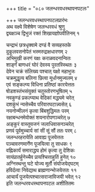 +++
title = "०८० जलन्धरवधस्थापनपटलः"

+++
जलन्धरवधस्थापनपटलप्रारंभः    
अथ वक्ष्ये विशेषेण जलन्धरवधं श्रुणु  
द्व्यक्षञ्च द्विभुजं रक्तं शिखायज्ञोपवीतिनम्  १  

चन्द्राभं छत्रधृक्वामे दण्डं वै सव्यहस्तके  
दुकूलवसनोपेतं भस्मरुद्राक्षधारणम्  २  
अभिमुखी करणं यक्षः कराळवदनान्वितः  
शार्ङ्गं बाणधरं घोरं देवस्य पुरतस्स्थितः  ३  
देवेन चक्रं संलिख्य पश्चात् यक्षो महाभुजः  
चक्रमुद्धृत्य बलिना छित्वा मूर्धानमुज्वलम्  ४  
एवं सङ्कल्प्य विधिना प्रतिष्ठां कारयेत्ततः  
षोडशस्तंभसंयुक्तं चतुस्तोरणभूषितम्  ५  
नवकुण्डं प्रकल्प्याथ वेदिकां मद्ध्यमे चरेत्  
दशकुंभं न्यसेच्चैव परिवारघटान्न्यसेत्  ६  
नयनोन्मीलनं कृत्वा बिंबशुद्धिमतः परम्  
रक्षाबन्धनमेवोक्तं शयनारोपणञ्चरेत्  ७  
अङ्कुरं वास्तुयजनं जलाधिवासनञ्चरेत्  
प्रणवं पूर्वमुच्चार्य सां सीं सूं सौं ततः परम्  ८  
जलन्धरहरायेति आवाह्य पूजयेत्ततः  
पञ्चावरणमार्गेण पूजयित्वा तु साधकः  ९  
वह्निकार्यं समाराद्ध्य होमं कृत्वा तु देशिकः  
सायंप्रातर्हुनेच्चैव प्रायश्चित्ताहुतिं हुनेत्  १०  
अग्निस्थन्तु घटे योज्य मूर्तौ संयोजयेद्घटम्  
हविर्दत्वा निवेद्याथ ब्राह्मणान्भोजयेत्ततः  ११  
आचार्यं पूजयेत्पश्चात्सराजाविजयी भवेत्  १२  
इति जलन्धरवधस्थापनपटल अशीतितमः  
